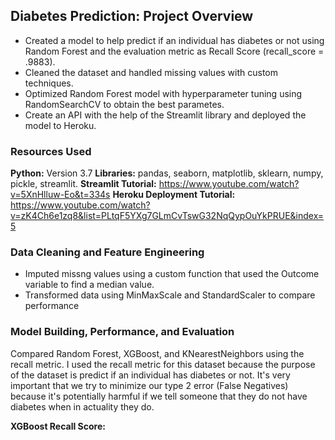 ## Diabetes Prediction: Project Overview

* Created a model to help predict if an individual has diabetes or not using Random Forest and the evaluation metric as Recall Score (recall_score = .9883).
* Cleaned the dataset and handled missing values with custom techniques.
* Optimized Random Forest model with hyperparameter tuning using RandomSearchCV to obtain the best parametes.
* Create an API with the help of the Streamlit library and deployed the model to Heroku.

### Resources Used 

**Python:** Version 3.7
**Libraries:** pandas, seaborn, matplotlib, sklearn, numpy, pickle, streamlit.
**Streamlit Tutorial:** https://www.youtube.com/watch?v=5XnHlluw-Eo&t=334s
**Heroku Deployment Tutorial:** https://www.youtube.com/watch?v=zK4Ch6e1zq8&list=PLtqF5YXg7GLmCvTswG32NqQypOuYkPRUE&index=5

### Data Cleaning and Feature Engineering

* Imputed missng values using a custom function that used the Outcome variable to find a median value.
* Transformed data using MinMaxScale and StandardScaler to compare performance

### Model Building, Performance, and Evaluation

Compared Random Forest, XGBoost, and KNearestNeighbors using the recall metric. I used the recall metric for this dataset because the purpose of the dataset is predict if an individual has diabetes or not. It's very important that we try to minimize our type 2 error (False Negatives) because it's potentially harmful if we tell someone that they do not have diabetes when in actuality they do.

**XGBoost Recall Score:**



 
